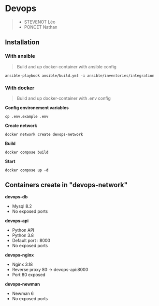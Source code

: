 # Devops
>  - STEVENOT Léo
>  - PONCET Nathan

## Installation
### With ansible
> Build and up docker-container with ansible config
```shell
ansible-playbook ansible/build.yml -i ansible/inventories/integration  
```

### With docker
> Build and up docker-container with .env config

**Config environement variables**
```shell
cp .env.example .env
```

**Create network**
```shell
docker network create devops-network
```

**Build**
```shell
docker compose build
```

**Start**
```shell
docker compose up -d
```

## Containers create in "devops-network"

**devops-db**
- Mysql 8.2
- No exposed ports

**devops-api**
- Python API 
- Python 3.8
- Default port : 8000
- No exposed ports

**devops-nginx**
- Nginx 3.18
- Reverse proxy 80 -> devops-api:8000
- Port 80 exposed

**devops-newman**
- Newman 6
- No exposed ports